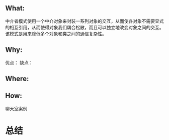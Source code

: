 ## What:
中介者模式使用一个中介对象来封装一系列对象的交互，从而使各对象不需要显式的相互引用，从而使得对象我们耦合松散，而且可以独立地改变对象之间的交互。该模式是用来降低多个对象和类之间的通信复杂性。

## Why:
优点：
缺点：
## Where:
## How:

聊天室案例

# 总结